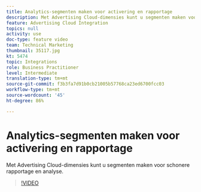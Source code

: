 ```yaml
---
title: Analytics-segmenten maken voor activering en rapportage
description: Met Advertising Cloud-dimensies kunt u segmenten maken voor schonere rapportage en analyse.
feature: Advertising Cloud Integration
topics: null
activity: use
doc-type: feature video
team: Technical Marketing
thumbnail: 35117.jpg
kt: 5474
topic: Integrations
role: Business Practitioner
level: Intermediate
translation-type: tm+mt
source-git-commit: f3b3fa7d91b0cb21005b57768ca23ed6700fcc03
workflow-type: tm+mt
source-wordcount: '45'
ht-degree: 86%

---
```



# Analytics-segmenten maken voor activering en rapportage

Met Advertising Cloud-dimensies kunt u segmenten maken voor schonere rapportage en analyse.

>[!VIDEO](https://video.tv.adobe.com/v/35117/?quality=12&learn=on)
